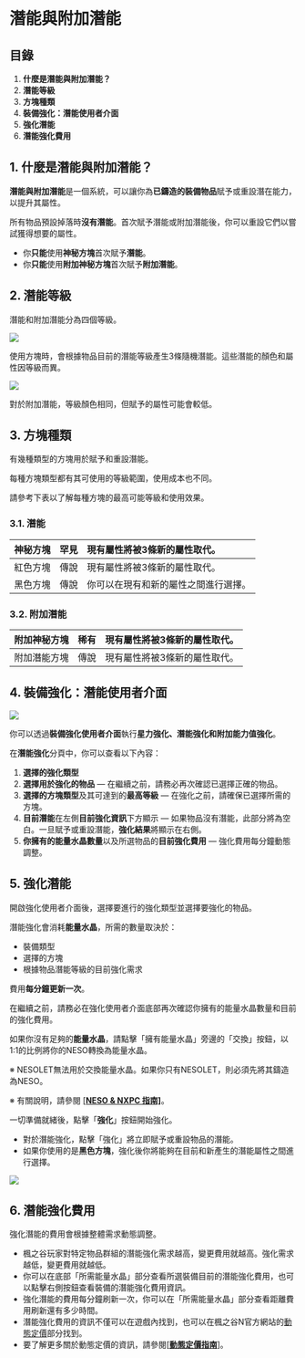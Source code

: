 # 潛能與附加潛能
## 目錄
1.  **什麼是潛能與附加潛能？**
2.  **潛能等級**
3.  **方塊種類**
4.  **裝備強化：潛能使用者介面**
5.  **強化潛能**
6.  **潛能強化費用**
## 1. 什麼是潛能與附加潛能？

**潛能與附加潛能**是一個系統，可以讓你為**已鑄造的裝備物品**賦予或重設潛在能力，以提升其屬性。

所有物品預設掉落時**沒有潛能**。首次賦予潛能或附加潛能後，你可以重設它們以嘗試獲得想要的屬性。

*   你**只能**使用**神秘方塊**首次賦予**潛能**。
*   你**只能**使用**附加神秘方塊**首次賦予**附加潛能**。
## 2. 潛能等級

潛能和附加潛能分為四個等級。

![](/images/msn-101/beginners-guide/enhancement/image_1747236295956_155.png)

使用方塊時，會根據物品目前的潛能等級產生3條隨機潛能。這些潛能的顏色和屬性因等級而異。

![](/images/msn-101/beginners-guide/enhancement/image_1747236295956_590.png)

對於附加潛能，等級顏色相同，但賦予的屬性可能會較低。

## 3. 方塊種類

有幾種類型的方塊用於賦予和重設潛能。

每種方塊類型都有其可使用的等級範圍，使用成本也不同。

請參考下表以了解每種方塊的最高可能等級和使用效果。

### 3.1. 潛能

| 神秘方塊 | 罕見 | 現有屬性將被3條新的屬性取代。 |
|:---|:---|:---|
| 紅色方塊 | 傳說 | 現有屬性將被3條新的屬性取代。 |
| 黑色方塊 | 傳說 | 你可以在現有和新的屬性之間進行選擇。 |

### 3.2. 附加潛能

| 附加神秘方塊 | 稀有 | 現有屬性將被3條新的屬性取代。 |
|:---|:---|:---|
| 附加潛能方塊 | 傳說 | 現有屬性將被3條新的屬性取代。 |

## 4. 裝備強化：潛能使用者介面

![](/images/msn-101/beginners-guide/enhancement/image_1747236295956_994.png)

你可以透過**裝備強化使用者介面**執行**星力強化、潛能強化和附加能力值強化**。

在**潛能強化**分頁中，你可以查看以下內容：

1.  **選擇的強化類型**
2.  **選擇用於強化的物品** — 在繼續之前，請務必再次確認已選擇正確的物品。
3.  **選擇的方塊類型**及其可達到的**最高等級** — 在強化之前，請確保已選擇所需的方塊。
4.  **目前潛能**在左側**目前強化資訊**下方顯示 — 如果物品沒有潛能，此部分將為空白。一旦賦予或重設潛能，**強化結果**將顯示在右側。
5.  **你擁有的能量水晶數量**以及所選物品的**目前強化費用** — 強化費用每分鐘動態調整。
## 5. 強化潛能

開啟強化使用者介面後，選擇要進行的強化類型並選擇要強化的物品。

潛能強化會消耗**能量水晶**，所需的數量取決於：

*   裝備類型
*   選擇的方塊
*   根據物品潛能等級的目前強化需求

費用**每分鐘更新一次**。

在繼續之前，請務必在強化使用者介面底部再次確認你擁有的能量水晶數量和目前的強化費用。

如果你沒有足夠的**能量水晶**，請點擊「擁有能量水晶」旁邊的「交換」按鈕，以1:1的比例將你的NESO轉換為能量水晶。

※ NESOLET無法用於交換能量水晶。如果你只有NESOLET，則必須先將其鑄造為NESO。

※ 有關說明，請參閱 [\[**NESO & NXPC 指南\]**](https://docs.maplestoryn.io/msn-101/learn-more/neso-and-nxpc)。

一切準備就緒後，點擊「**強化**」按鈕開始強化。

*   對於潛能強化，點擊「強化」將立即賦予或重設物品的潛能。
*   如果你使用的是**黑色方塊**，強化後你將能夠在目前和新產生的潛能屬性之間進行選擇。

![](/images/msn-101/beginners-guide/enhancement/image_1747236295956_862.png)

## 6. 潛能強化費用

強化潛能的費用會根據整體需求動態調整。

*   楓之谷玩家對特定物品群組的潛能強化需求越高，變更費用就越高。強化需求越低，變更費用就越低。
*   你可以在底部「所需能量水晶」部分查看所選裝備目前的潛能強化費用，也可以點擊右側按鈕查看裝備的潛能強化費用資訊。
*   強化潛能的費用每分鐘刷新一次，你可以在「所需能量水晶」部分查看距離費用刷新還有多少時間。
*   潛能強化費用的資訊不僅可以在遊戲內找到，也可以在楓之谷N官方網站的[動態定價](https://msu.io/maplestoryn/gamestatus/dynamicpricing)部分找到。
*   要了解更多關於動態定價的資訊，請參閱\[[**動態定價指南**](/msn-101/learn-more/dynamic-pricing)\]。